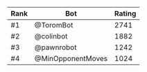 Rank|Bot|Rating
---|---|---
#1|@ToromBot|2741
#2|@colinbot|1882
#3|@pawnrobot|1242
#4|@MinOpponentMoves|1024

